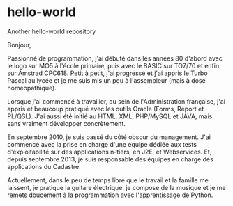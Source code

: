 # hello-world
Another hello-world repository

Bonjour,

Passionné de programmation, j'ai débuté dans les années 80 d'abord avec le logo sur MO5 à l'école primaire, puis avec le BASIC sur TO7/70 et enfin sur Amstrad CPC618. Petit à petit, j'ai progressé et j'ai appris le Turbo Pascal au lycée et je me suis mis un peu à l'assembleur (mais à dose homéopathique).

Lorsque j'ai commencé à travailler, au sein de l'Administration française, j'ai appris et beaucoup pratiqué avec les outils Oracle (Forms, Report et PL/QSL). J'ai aussi été initié au HTML, XML, PHP/MySQL et JAVA, mais sans vraiment développer concrètement. 

En septembre 2010, je suis passé du côté obscur du management. J'ai commencé avec la prise en charge d'une équipe dédiée aux tests d'exploitabilité sur des applications n-tiers, en J2E, et Webservices. Et, depuis septembre 2013, je suis responsable des équipes en charge des applications du Cadastre.

Actuellement, dans le peu de temps libre que le travail et la famille me laissent, je pratique la guitare électrique, je compose de la musique et je me remets doucement à la programmation avec l'apprentissage de Python.
